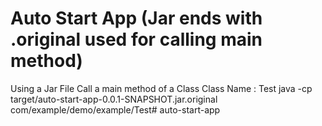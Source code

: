 # Auto Start App (Jar ends with .original used for calling main method)
Using a Jar File Call a main method of a Class
Class Name : Test
java -cp target/auto-start-app-0.0.1-SNAPSHOT.jar.original com/example/demo/example/Test# auto-start-app
